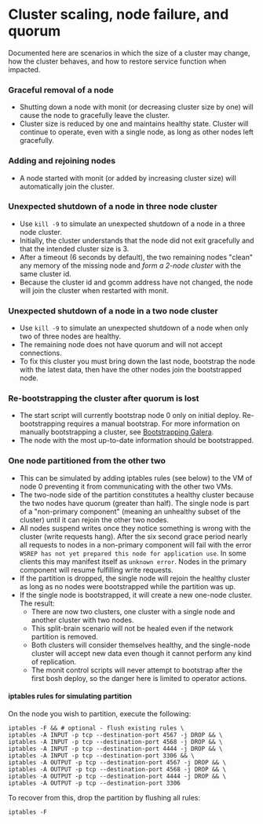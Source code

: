 # Cluster scaling, node failure, and quorum

Documented here are scenarios in which the size of a cluster may change, how the cluster behaves, and how to restore service function when impacted.

### Graceful removal of a node
  - Shutting down a node with monit (or decreasing cluster size by one) will cause the node to gracefully leave the cluster.
  - Cluster size is reduced by one and maintains healthy state. Cluster will continue to operate, even with a single node, as long as other nodes left gracefully.

### Adding and rejoining nodes
- A node started with monit (or added by increasing cluster size) will automatically join the cluster.

### Unexpected shutdown of a node in three node cluster
  - Use `kill -9` to simulate an unexpected shutdown of a node in a three node cluster.
  - Initially, the cluster understands that the node did not exit gracefully and that the intended cluster size is 3.
  - After a timeout (6 seconds by default), the two remaining nodes "clean" any memory of the missing node and *form a 2-node cluster* with the same cluster id.
  - Because the cluster id and gcomm address have not changed, the node will join the cluster when restarted with monit.

### Unexpected shutdown of a node in a two node cluster
  - Use `kill -9` to simulate an unexpected shutdown of a node when only two of three nodes are healthy.
  - The remaining node does not have quorum and will not accept connections.
  - To fix this cluster you must bring down the last node, bootstrap the node with the latest data, then have the other nodes join the bootstrapped node.

### Re-bootstrapping the cluster after quorum is lost
  - The start script will currently bootstrap node 0 only on initial deploy. Re-bootstrapping requires a manual bootstrap. For more information on manually bootstrapping a cluster, see [Bootstrapping Galera](bootstrapping.md).
  - The node with the most up-to-date information should be bootstrapped.

### One node partitioned from the other two
  - This can be simulated by adding iptables rules (see below) to the VM of node 0 preventing it from communicating with the other two VMs.
  - The two-node side of the partition constitutes a healthy cluster because the two nodes have quorum (greater than half). The single node is part of a "non-primary component" (meaning an unhealthy subset of the cluster) until it can rejoin the other two nodes.
  - All nodes suspend writes once they notice something is wrong with the cluster (write requests hang). After the six second grace period nearly all requests to nodes in a non-primary component will fail with the error `WSREP has not yet prepared this node for application use`. In some clients this may manifest itself as `unknown error`. Nodes in the primary component will resume fulfilling write requests.
  - If the partition is dropped, the single node will rejoin the healthy cluster as long as no nodes were bootstrapped while the partition was up.
  - If the single node is bootstrapped, it will create a new one-node cluster. The result:
    - There are now two clusters, one cluster with a single node and another cluster with two nodes.
    - This split-brain scenario will not be healed even if the network partition is removed.
    - Both clusters will consider themselves healthy, and the single-node cluster will accept new data even though it cannot perform any kind of replication.
    - The monit control scripts will never attempt to bootstrap after the first bosh deploy, so the danger here is limited to operator actions.

#### iptables rules for simulating partition
On the node you wish to partition, execute the following:
```
iptables -F && # optional - flush existing rules \
iptables -A INPUT -p tcp --destination-port 4567 -j DROP && \
iptables -A INPUT -p tcp --destination-port 4568 -j DROP && \
iptables -A INPUT -p tcp --destination-port 4444 -j DROP && \
iptables -A INPUT -p tcp --destination-port 3306 && \
iptables -A OUTPUT -p tcp --destination-port 4567 -j DROP && \
iptables -A OUTPUT -p tcp --destination-port 4568 -j DROP && \
iptables -A OUTPUT -p tcp --destination-port 4444 -j DROP && \
iptables -A OUTPUT -p tcp --destination-port 3306
```

To recover from this, drop the partition by flushing all rules:
```
iptables -F 
```
